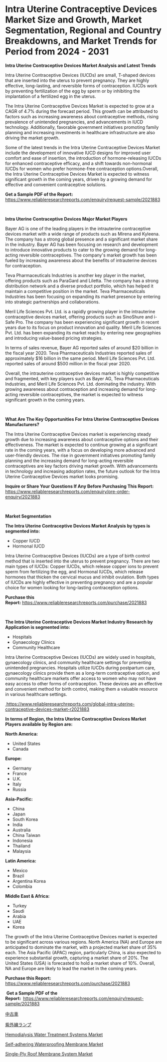 <p><h1>Intra Uterine Contraceptive Devices Market Size and Growth, Market Segmentation, Regional and Country Breakdowns, and Market Trends for Period from 2024 -  2031</h1></p><p><strong>Intra Uterine Contraceptive Devices Market Analysis and Latest Trends</strong></p>
<p><p>Intra Uterine Contraceptive Devices (IUCDs) are small, T-shaped devices that are inserted into the uterus to prevent pregnancy. They are highly effective, long-lasting, and reversible forms of contraception. IUCDs work by preventing fertilization of the egg by sperm or by inhibiting the implantation of a fertilized egg in the uterus.</p><p>The Intra Uterine Contraceptive Devices Market is expected to grow at a CAGR of 4.7% during the forecast period. This growth can be attributed to factors such as increasing awareness about contraceptive methods, rising prevalence of unintended pregnancies, and advancements in IUCD technology. Additionally, favorable government initiatives promoting family planning and increasing investments in healthcare infrastructure are also driving the market growth.</p><p>Some of the latest trends in the Intra Uterine Contraceptive Devices Market include the development of innovative IUCD designs for improved user comfort and ease of insertion, the introduction of hormone-releasing IUCDs for enhanced contraceptive efficacy, and a shift towards non-hormonal IUCDs for women who prefer hormone-free contraception options.Overall, the Intra Uterine Contraceptive Devices Market is expected to witness significant growth in the coming years, driven by a growing demand for effective and convenient contraceptive solutions.</p></p>
<p><strong>Get a Sample PDF of the Report:&nbsp;</strong> <a href="https://www.reliableresearchreports.com/enquiry/request-sample/2021883">https://www.reliableresearchreports.com/enquiry/request-sample/2021883</a></p>
<p>&nbsp;</p>
<p><strong>Intra Uterine Contraceptive Devices Major Market Players</strong></p>
<p><p>Bayer AG is one of the leading players in the intrauterine contraceptive devices market with a wide range of products such as Mirena and Kyleena. The company has a strong global presence and a significant market share in the industry. Bayer AG has been focusing on research and development to introduce innovative products to cater to the growing demand for long-acting reversible contraceptives. The company's market growth has been fueled by increasing awareness about the benefits of intrauterine devices for contraception.</p><p>Teva Pharmaceuticals Industries is another key player in the market, offering products such as ParaGard and Liletta. The company has a strong distribution network and a diverse product portfolio, which has helped it maintain a competitive position in the market. Teva Pharmaceuticals Industries has been focusing on expanding its market presence by entering into strategic partnerships and collaborations.</p><p>Meril Life Sciences Pvt. Ltd. is a rapidly growing player in the intrauterine contraceptive devices market, offering products such as SinoShure and i-Safe Pro. The company has been experiencing significant growth in recent years due to its focus on product innovation and quality. Meril Life Sciences Pvt. Ltd. has been expanding its market reach by entering new geographies and introducing value-based pricing strategies.</p><p>In terms of sales revenue, Bayer AG reported sales of around $20 billion in the fiscal year 2020. Teva Pharmaceuticals Industries reported sales of approximately $16 billion in the same period. Meril Life Sciences Pvt. Ltd. reported sales of around $500 million in the fiscal year 2020.</p><p>Overall, the intrauterine contraceptive devices market is highly competitive and fragmented, with key players such as Bayer AG, Teva Pharmaceuticals Industries, and Meril Life Sciences Pvt. Ltd. dominating the industry. With growing awareness about contraception and increasing demand for long-acting reversible contraceptives, the market is expected to witness significant growth in the coming years.</p></p>
<p>&nbsp;</p>
<p><strong>What Are The Key Opportunities For Intra Uterine Contraceptive Devices Manufacturers?</strong></p>
<p><p>The Intra Uterine Contraceptive Devices market is experiencing steady growth due to increasing awareness about contraceptive options and their effectiveness. The market is expected to continue growing at a significant rate in the coming years, with a focus on developing more advanced and user-friendly devices. The rise in government initiatives promoting family planning and the increasing demand for long-acting reversible contraceptives are key factors driving market growth. With advancements in technology and increasing adoption rates, the future outlook for the Intra Uterine Contraceptive Devices market looks promising.</p></p>
<p><strong>Inquire or Share Your Questions If Any Before Purchasing This Report:</strong> <a href="https://www.reliableresearchreports.com/enquiry/pre-order-enquiry/2021883">https://www.reliableresearchreports.com/enquiry/pre-order-enquiry/2021883</a></p>
<p>&nbsp;</p>
<p><strong>Market Segmentation</strong></p>
<p><strong>The Intra Uterine Contraceptive Devices Market Analysis by types is segmented into:</strong></p>
<p><ul><li>Copper IUCD</li><li>Hormonal IUCD</li></ul></p>
<p><p>Intra Uterine Contraceptive Devices (IUCDs) are a type of birth control method that is inserted into the uterus to prevent pregnancy. There are two main types of IUCDs: Copper IUCDs, which release copper ions to prevent sperm from fertilizing the egg, and Hormonal IUCDs, which release hormones that thicken the cervical mucus and inhibit ovulation. Both types of IUCDs are highly effective in preventing pregnancy and are a popular choice for women looking for long-lasting contraception options.</p></p>
<p><strong>Purchase this Report:&nbsp;</strong><a href="https://www.reliableresearchreports.com/purchase/2021883">https://www.reliableresearchreports.com/purchase/2021883</a></p>
<p>&nbsp;</p>
<p><strong>The Intra Uterine Contraceptive Devices Market Industry Research by Application is segmented into:</strong></p>
<p><ul><li>Hospitals</li><li>Gynaecology Clinics</li><li>Community Healthcare</li></ul></p>
<p><p>Intra Uterine Contraceptive Devices (IUCDs) are widely used in hospitals, gynaecology clinics, and community healthcare settings for preventing unintended pregnancies. Hospitals utilize IUCDs during postpartum care, gynaecology clinics provide them as a long-term contraceptive option, and community healthcare markets offer access to women who may not have easy access to other forms of contraception. These devices are an effective and convenient method for birth control, making them a valuable resource in various healthcare settings.</p></p>
<p><a href="https://www.reliableresearchreports.com/global-intra-uterine-contraceptive-devices-market-r2021883">&nbsp;https://www.reliableresearchreports.com/global-intra-uterine-contraceptive-devices-market-r2021883</a></p>
<p><strong>In terms of Region, the Intra Uterine Contraceptive Devices Market Players available by Region are:</strong></p>
<p>
    <p> <strong> North America: </strong>
        <ul>
            <li>United States</li>
            <li>Canada</li>
        </ul>
        </p> 
    <p> <strong> Europe: </strong>
        <ul>
            <li>Germany</li>
            <li>France</li>
            <li>U.K.</li>
            <li>Italy</li>
            <li>Russia</li>
        </ul>
        </p> 
    <p> <strong> Asia-Pacific: </strong>
        <ul>
            <li>China</li>
            <li>Japan</li>
            <li>South Korea</li>
            <li>India</li>
            <li>Australia</li>
            <li>China Taiwan</li>
            <li>Indonesia</li>
            <li>Thailand</li>
            <li>Malaysia</li>
        </ul>
        </p> 
    <p> <strong> Latin America: </strong>
        <ul>
            <li>Mexico</li>
            <li>Brazil</li>
            <li>Argentina Korea</li>
            <li>Colombia</li>
        </ul>
        </p> 
    <p> <strong> Middle East & Africa: </strong>
        <ul>
            <li>Turkey</li>
            <li>Saudi</li>
            <li>Arabia</li>
            <li>UAE</li>
            <li>Korea</li>
        </ul>
    </p>
    </p>
<p><p>The growth of the Intra Uterine Contraceptive Devices market is expected to be significant across various regions. North America (NA) and Europe are anticipated to dominate the market, with a projected market share of 35% each. The Asia Pacific (APAC) region, particularly China, is also expected to experience substantial growth, capturing a market share of 20%. The United States (USA) is forecasted to hold a market share of 10%. Overall, NA and Europe are likely to lead the market in the coming years.</p></p>
<p><strong>Purchase this Report: </strong><a href="https://www.reliableresearchreports.com/purchase/2021883">https://www.reliableresearchreports.com/purchase/2021883</a></p>
<p>&nbsp;<strong>Get a Sample PDF of the Report:&nbsp;&nbsp;</strong><a href="https://www.reliableresearchreports.com/enquiry/request-sample/2021883">https://www.reliableresearchreports.com/enquiry/request-sample/2021883</a></p>
<p><strong></strong></p>
<p><p><a href="https://github.com/marbadji/Market-Research-Report-List-1/blob/main/160928350946.md">中古車</a></p><p><a href="https://github.com/KaydenJohns1964/Market-Research-Report-List-1/blob/main/780931350947.md">紫外線ランプ</a></p><p><a href="https://github.com/maudAbbott7/Market-Research-Report-List-1/blob/main/hemodialysis-water-treatment-systems-market.md">Hemodialysis Water Treatment Systems Market</a></p><p><a href="https://issuu.com/reportprime-2/docs/self-adhering-waterproofing-membrane-market-size-2">Self-adhering Waterproofing Membrane Market</a></p><p><a href="https://issuu.com/reportprime-2/docs/single-ply-roof-membrane-system-market-size-2030.p">Single-Ply Roof Membrane System Market</a></p></p>